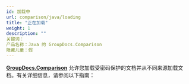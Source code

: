 ```yaml
---
id: 加载中
url: comparison/java/loading
title: "正在加载"
weight: 1
description: ""
关键词：
产品名称：Java 的 GroupDocs.Comparison
隐藏儿童：假
---
```

**[GroupDocs.Comparison](https://products.groupdocs.com/comparison/net)** 允许您加载受密码保护的文档并从不同来源加载文档。有关详细信息，请参阅以下指南：

